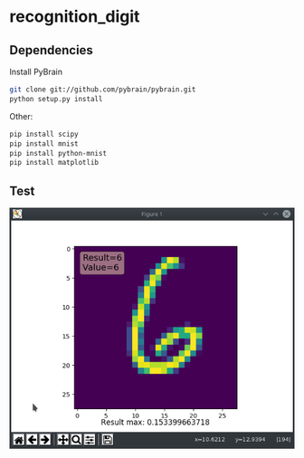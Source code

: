 # recognition_digit


Dependencies
-----------

Install PyBrain 
```bash
git clone git://github.com/pybrain/pybrain.git
python setup.py install
```

Other:
```bash
pip install scipy
pip install mnist
pip install python-mnist
pip install matplotlib
```

Test
-----------
<div align="center"><img src="https://github.com/gangashman/recognition_digit/blob/master/screenshots/Screenshot_20190312_171706.png"/></div>
